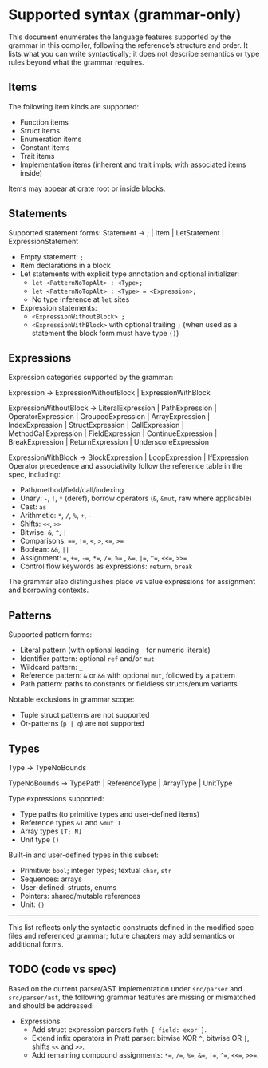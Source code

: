  # Supported syntax (grammar-only)

 This document enumerates the language features supported by the grammar in this compiler, following the reference’s structure and order. It lists what you can write syntactically; it does not describe semantics or type rules beyond what the grammar requires.

 ## Items

 The following item kinds are supported:

 - Function items
 - Struct items
 - Enumeration items
 - Constant items
 - Trait items
 - Implementation items (inherent and trait impls; with associated items inside)

 Items may appear at crate root or inside blocks.

 ## Statements

 Supported statement forms:
 Statement →
      ;
    | Item
    | LetStatement
    | ExpressionStatement
 - Empty statement: `;`
 - Item declarations in a block
 - Let statements with explicit type annotation and optional initializer:
	 - `let <PatternNoTopAlt> : <Type>;`
	 - `let <PatternNoTopAlt> : <Type> = <Expression>;`
	 - No type inference at `let` sites
 - Expression statements:
	 - `<ExpressionWithoutBlock> ;`
	 - `<ExpressionWithBlock>` with optional trailing `;` (when used as a statement the block form must have type `()`)

 ## Expressions

 Expression categories supported by the grammar:

Expression →
      ExpressionWithoutBlock
    | ExpressionWithBlock

ExpressionWithoutBlock →
        LiteralExpression
      | PathExpression
      | OperatorExpression
      | GroupedExpression
      | ArrayExpression
      | IndexExpression
      | StructExpression
      | CallExpression
      | MethodCallExpression
      | FieldExpression
      | ContinueExpression
      | BreakExpression
      | ReturnExpression
      | UnderscoreExpression

ExpressionWithBlock →
        BlockExpression
      | LoopExpression
      | IfExpression
 Operator precedence and associativity follow the reference table in the spec, including:

 - Path/method/field/call/indexing
 - Unary: `-`, `!`, `*` (deref), borrow operators (`&`, `&mut`, raw where applicable)
 - Cast: `as`
 - Arithmetic: `*`, `/`, `%`, `+`, `-`
 - Shifts: `<<`, `>>`
 - Bitwise: `&`, `^`, `|`
 - Comparisons: `==`, `!=`, `<`, `>`, `<=`, `>=`
 - Boolean: `&&`, `||`
 - Assignment: `=`, `+=`, `-=`, `*=`, `/=`, `%=` , `&=`, `|=`, `^=`, `<<=`, `>>=`
 - Control flow keywords as expressions: `return`, `break`

 The grammar also distinguishes place vs value expressions for assignment and borrowing contexts.

 ## Patterns

 Supported pattern forms:

 - Literal pattern (with optional leading `-` for numeric literals)
 - Identifier pattern: optional `ref` and/or `mut`
 - Wildcard pattern: `_`
 - Reference pattern: `&` or `&&` with optional `mut`, followed by a pattern
 - Path pattern: paths to constants or fieldless structs/enum variants

 Notable exclusions in grammar scope:

 - Tuple struct patterns are not supported
 - Or-patterns (`p | q`) are not supported

 ## Types

Type → TypeNoBounds

TypeNoBounds →
      TypePath
    | ReferenceType
    | ArrayType
    | UnitType

 Type expressions supported:

 - Type paths (to primitive types and user-defined items)
 - Reference types `&T` and `&mut T`
 - Array types `[T; N]`
 - Unit type `()`

 Built-in and user-defined types in this subset:

 - Primitive: `bool`; integer types; textual `char`, `str`
 - Sequences: arrays
 - User-defined: structs, enums
 - Pointers: shared/mutable references
 - Unit: `()`

 ---

 This list reflects only the syntactic constructs defined in the modified spec files and referenced grammar; future chapters may add semantics or additional forms.

 ## TODO (code vs spec)

 Based on the current parser/AST implementation under `src/parser` and `src/parser/ast`, the following grammar features are missing or mismatched and should be addressed:

 - Expressions
	 - Add struct expression parsers `Path { field: expr }`.
	 - Extend infix operators in Pratt parser: bitwise XOR `^`, bitwise OR `|`, shifts `<<` and `>>`.
	 - Add remaining compound assignments: `*=`, `/=`, `%=`, `&=`, `|=`, `^=`, `<<=`, `>>=`.
